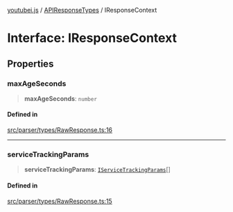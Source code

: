 [youtubei.js](../../../README.md) / [APIResponseTypes](../README.md) / IResponseContext

# Interface: IResponseContext

## Properties

### maxAgeSeconds

> **maxAgeSeconds**: `number`

#### Defined in

[src/parser/types/RawResponse.ts:16](https://github.com/LuanRT/YouTube.js/blob/eb21af33db708f0355f4fb15881f5d4fabc7b06c/src/parser/types/RawResponse.ts#L16)

***

### serviceTrackingParams

> **serviceTrackingParams**: [`IServiceTrackingParams`](IServiceTrackingParams.md)[]

#### Defined in

[src/parser/types/RawResponse.ts:15](https://github.com/LuanRT/YouTube.js/blob/eb21af33db708f0355f4fb15881f5d4fabc7b06c/src/parser/types/RawResponse.ts#L15)
